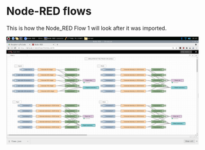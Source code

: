 # Node-RED flows

This is how the Node_RED Flow 1 will look after it was imported.

![noderedflows](../../Docs/img/noderedflows.png)
